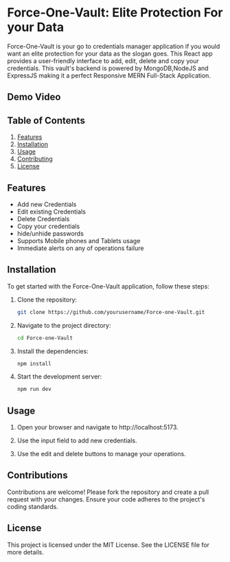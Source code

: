 # Force-One-Vault: Elite Protection For your Data

Force-One-Vault is your go to credentials manager application if you would want an elite protection for your data as the slogan goes. This React app provides a user-friendly interface to add, edit, delete and copy your credentials. This vault's backend is powered by MongoDB,NodeJS and ExpressJS making it a perfect Responsive MERN Full-Stack Application.

## Demo Video



## Table of Contents

1. [Features](#features)
2. [Installation](#installation)
3. [Usage](#usage)
4. [Contributing](#contributing)
5. [License](#license)

## Features

- Add new Credentials
- Edit existing Credentials
- Delete Credentials
- Copy your credentials
- hide/unhide passwords
- Supports Mobile phones and Tablets usage
- Immediate alerts on any of operations failure

## Installation

To get started with the Force-One-Vault application, follow these steps:

1. Clone the repository:
   ```bash
   git clone https://github.com/yourusername/Force-one-Vault.git

2. Navigate to the project directory:
   ```bash
   cd Force-one-Vault
3. Install the dependencies:
   ```bash
   npm install
4. Start the development server:
   ```bash
   npm run dev


## Usage
1. Open your browser and navigate to http://localhost:5173.

2. Use the input field to add new credentials.

3. Use the edit and delete buttons to manage your operations.


## Contributions
Contributions are welcome! Please fork the repository and create a pull request with your changes. Ensure your code adheres to the project's coding standards.


## License
This project is licensed under the MIT License. See the LICENSE file for more details.